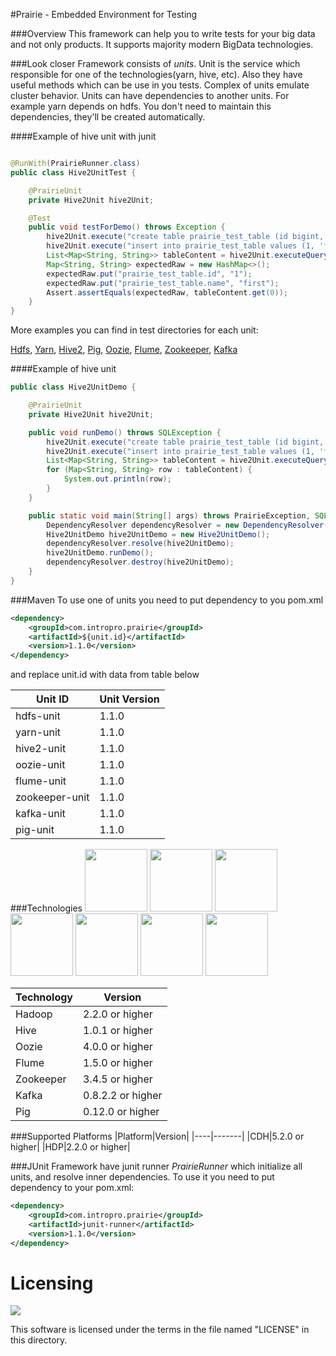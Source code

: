 #Prairie - Embedded Environment for Testing

###Overview
This framework can help you to write tests for your big data and not only products. It supports majority modern BigData technologies.

###Look closer
Framework consists of *units*. Unit is the service which responsible for one of the technologies(yarn, hive, etc).
Also they have useful methods which can be use in you tests.
Complex of units emulate cluster behavior.
Units can have dependencies to another units. For example yarn depends on hdfs.
You don't need to maintain this dependencies, they'll be created automatically.

####Example of hive unit with junit
```java

@RunWith(PrairieRunner.class)
public class Hive2UnitTest {

    @PrairieUnit
    private Hive2Unit hive2Unit;

    @Test
    public void testForDemo() throws Exception {
        hive2Unit.execute("create table prairie_test_table (id bigint, name string)");
        hive2Unit.execute("insert into prairie_test_table values (1, 'first')");
        List<Map<String, String>> tableContent = hive2Unit.executeQuery("select * from prairie_test_table");
        Map<String, String> expectedRaw = new HashMap<>();
        expectedRaw.put("prairie_test_table.id", "1");
        expectedRaw.put("prairie_test_table.name", "first");
        Assert.assertEquals(expectedRaw, tableContent.get(0));
    }
}
```
More examples you can find in test directories for each unit:

[Hdfs](https://github.com/intropro/prairie/blob/master/units/hdfs-unit/src/test/java/com/intropro/prairie/unit/hdfs/HdfsUnitTest.java),
[Yarn](https://github.com/intropro/prairie/blob/master/units/yarn-unit/src/test/java/com/intropro/prairie/unit/yarn/YarnUnitTest.java),
[Hive2](https://github.com/intropro/prairie/blob/master/units/hive2-unit/src/test/java/com/intropro/prairie/unit/hive2/Hive2UnitTest.java),
[Pig](https://github.com/intropro/prairie/blob/master/units/pig-unit/src/test/java/com/intropro/prairie/unit/pig/PigUnitTest.java),
[Oozie](https://github.com/intropro/prairie/blob/master/units/oozie-unit/src/test/java/com/intropro/prairie/unit/oozie/OozieUnitTest.java),
[Flume](https://github.com/intropro/prairie/blob/master/units/flume-unit/src/test/java/com/intropro/prairie/unit/flume/FlumeUnitTest.java),
[Zookeeper](https://github.com/intropro/prairie/blob/master/units/zookeeper-unit/src/test/java/com/intropro/prairie/unit/zookeeper/ZookeeperUnitTest.java),
[Kafka](https://github.com/intropro/prairie/blob/master/units/kafka-unit/src/test/java/com/intropro/prairie/unit/kafka/KafkaUnitTest.java)

####Example of hive unit
```java
public class Hive2UnitDemo {

    @PrairieUnit
    private Hive2Unit hive2Unit;

    public void runDemo() throws SQLException {
        hive2Unit.execute("create table prairie_test_table (id bigint, name string)");
        hive2Unit.execute("insert into prairie_test_table values (1, 'first')");
        List<Map<String, String>> tableContent = hive2Unit.executeQuery("select * from prairie_test_table");
        for (Map<String, String> row : tableContent) {
            System.out.println(row);
        }
    }

    public static void main(String[] args) throws PrairieException, SQLException {
        DependencyResolver dependencyResolver = new DependencyResolver();
        Hive2UnitDemo hive2UnitDemo = new Hive2UnitDemo();
        dependencyResolver.resolve(hive2UnitDemo);
        hive2UnitDemo.runDemo();
        dependencyResolver.destroy(hive2UnitDemo);
    }
}
```

###Maven
To use one of units you need to put dependency to you pom.xml 
```xml
<dependency>
    <groupId>com.intropro.prairie</groupId>
    <artifactId>${unit.id}</artifactId>
    <version>1.1.0</version>
</dependency>
```
and replace unit.id with data from table below

|Unit ID|Unit Version|
|-------|------------|
|hdfs-unit|1.1.0|
|yarn-unit|1.1.0|
|hive2-unit|1.1.0|
|oozie-unit|1.1.0|
|flume-unit|1.1.0|
|zookeeper-unit|1.1.0|
|kafka-unit|1.1.0|
|pig-unit|1.1.0|

###Technologies
<img src="https://upload.wikimedia.org/wikipedia/commons/thumb/0/0e/Hadoop_logo.svg/664px-Hadoop_logo.svg.png" height="100">
<img src="https://upload.wikimedia.org/wikipedia/commons/thumb/b/bb/Apache_Hive_logo.svg/2000px-Apache_Hive_logo.svg.png" height="100">
<img src="https://cwiki.apache.org/confluence/download/attachments/30737784/oozie_282x1178.png?version=1&modificationDate=1349284899000&api=v2" height="100">
<img src="https://flume.apache.org/_static/flume-logo.png" height="100">
<img src="https://s3.amazonaws.com/files.dezyre.com/images/Tutorials/zookeeper_logo.png" height="100">
<img src="https://upload.wikimedia.org/wikipedia/commons/f/f7/Apache_kafka.png" height="100">
<img src="https://www.mapr.com/sites/default/files/pig-image.png" height="100">

|Technology|Version|
|----|-------|
|Hadoop|2.2.0 or higher|
|Hive|1.0.1 or higher|
|Oozie|4.0.0 or higher|
|Flume|1.5.0 or higher|
|Zookeeper|3.4.5 or higher|
|Kafka|0.8.2.2 or higher|
|Pig|0.12.0 or higher|

###Supported Platforms
|Platform|Version|
|----|-------|
|CDH|5.2.0 or higher|
|HDP|2.2.0 or higher|

###JUnit
Framework have junit runner *PrairieRunner* which initialize all units, and resolve inner dependencies.
To use it you need to put dependency to your pom.xml:
```xml
<dependency>
    <groupId>com.intropro.prairie</groupId>
    <artifactId>junit-runner</artifactId>
    <version>1.1.0</version>
</dependency>
```

Licensing
=========

[![][license img]][license]

This software is licensed under the terms in the file named "LICENSE" in this directory.


[license]:LICENSE
[license img]:https://img.shields.io/badge/license-Apache%202.0-brightgreen.svg